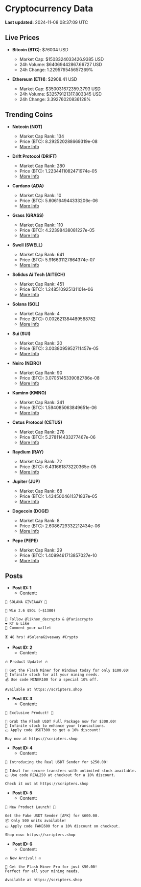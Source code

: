 # Cryptocurrency Data

**Last updated:** 2024-11-08 08:37:09 UTC

## Live Prices
- **Bitcoin (BTC)**: $76004 USD
  - Market Cap: $1503324033426.9385 USD
  - 24h Volume: $64069442867.66727 USD
  - 24h Change: 1.229579545657269%

- **Ethereum (ETH)**: $2908.41 USD
  - Market Cap: $350031672359.3793 USD
  - 24h Volume: $32579121317.803345 USD
  - 24h Change: 3.39276020836128%

## Trending Coins
- **Notcoin (NOT)**
  - Market Cap Rank: 134
  - Price (BTC): 8.292520288669319e-08
  - [More Info](https://www.coingecko.com/en/coins/notcoin)

- **Drift Protocol (DRIFT)**
  - Market Cap Rank: 280
  - Price (BTC): 1.2234411082471974e-05
  - [More Info](https://www.coingecko.com/en/coins/drift-protocol)

- **Cardano (ADA)**
  - Market Cap Rank: 10
  - Price (BTC): 5.606164944333206e-06
  - [More Info](https://www.coingecko.com/en/coins/cardano)

- **Grass (GRASS)**
  - Market Cap Rank: 110
  - Price (BTC): 4.22398438081227e-05
  - [More Info](https://www.coingecko.com/en/coins/grass)

- **Swell (SWELL)**
  - Market Cap Rank: 641
  - Price (BTC): 5.916631127864374e-07
  - [More Info](https://www.coingecko.com/en/coins/swell-network)

- **Solidus Ai Tech (AITECH)**
  - Market Cap Rank: 451
  - Price (BTC): 1.248510925131101e-06
  - [More Info](https://www.coingecko.com/en/coins/solidus-ai-tech)

- **Solana (SOL)**
  - Market Cap Rank: 4
  - Price (BTC): 0.002621384489588782
  - [More Info](https://www.coingecko.com/en/coins/solana)

- **Sui (SUI)**
  - Market Cap Rank: 20
  - Price (BTC): 3.0038095952711457e-05
  - [More Info](https://www.coingecko.com/en/coins/sui)

- **Neiro (NEIRO)**
  - Market Cap Rank: 90
  - Price (BTC): 3.0705145339082786e-08
  - [More Info](https://www.coingecko.com/en/coins/neiro-3)

- **Kamino (KMNO)**
  - Market Cap Rank: 341
  - Price (BTC): 1.594085063849651e-06
  - [More Info](https://www.coingecko.com/en/coins/kamino)

- **Cetus Protocol (CETUS)**
  - Market Cap Rank: 278
  - Price (BTC): 5.278114433277467e-06
  - [More Info](https://www.coingecko.com/en/coins/cetus-protocol)

- **Raydium (RAY)**
  - Market Cap Rank: 72
  - Price (BTC): 6.431661873220365e-05
  - [More Info](https://www.coingecko.com/en/coins/raydium)

- **Jupiter (JUP)**
  - Market Cap Rank: 68
  - Price (BTC): 1.4345004611371837e-05
  - [More Info](https://www.coingecko.com/en/coins/jupiter)

- **Dogecoin (DOGE)**
  - Market Cap Rank: 8
  - Price (BTC): 2.6086729332212434e-06
  - [More Info](https://www.coingecko.com/en/coins/dogecoin)

- **Pepe (PEPE)**
  - Market Cap Rank: 29
  - Price (BTC): 1.4099461713857027e-10
  - [More Info](https://www.coingecko.com/en/coins/pepe)

## Posts
- **Post ID: 1**
  - Content:
```
🚀 SOLANA GIVEAWAY 🚀

🎁 Win 2.6 $SOL (~$1300)

🤝 Follow @likhon_decrypto & @fariacrypto
❤️ RT & Like
💬 Comment your wallet

⏳ 48 hrs! #SolanaGiveaway #Crypto
```

- **Post ID: 2**
  - Content:
```
🔥 Product Update! 🔥

🚀 Get the Flash Miner for Windows today for only $100.00!
🔋 Infinite stock for all your mining needs.
💰 Use code MINER100 for a special 10% off.

Available at https://scripters.shop
```

- **Post ID: 3**
  - Content:
```
🎁 Exclusive Product! 🎁

💸 Grab the Flash USDT Full Package now for $300.00!
🎉 Infinite stock to enhance your transactions.
💵 Apply code USDT300 to get a 10% discount!

Buy now at https://scripters.shop
```

- **Post ID: 4**
  - Content:
```
💎 Introducing the Real USDT Sender for $250.00!

💼 Ideal for secure transfers with unlimited stock available.
💵 Use code REAL250 at checkout for a 10% discount.

Check it out at https://scripters.shop
```

- **Post ID: 5**
  - Content:
```
🚀 New Product Launch! 🚀

Get the Fake USDT Sender [APK] for $600.00.
📦 Only 500 units available!
💵 Apply code FAKE600 for a 10% discount on checkout.

Shop now: https://scripters.shop
```

- **Post ID: 6**
  - Content:
```
🔥 New Arrival! 🔥

💸 Get the Flash Miner Pro for just $50.00!
Perfect for all your mining needs.

Available at https://scripters.shop
```

